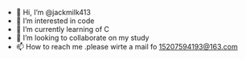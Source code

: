 - 👋 Hi, I’m @jackmilk413
- 👀 I’m interested in code
- 🌱 I’m currently learning of C
- 💞️ I’m looking to collaborate on my study
- 📫 How to reach me .please wirte a mail fo 15207594193@163.com

<!---
jackmilk413/jackmilk413 is a ✨ special ✨ repository because its `README.md` (this file) appears on your GitHub profile.
You can click the Preview link to take a look at your changes.
--->
